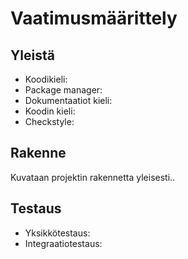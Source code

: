 # Vaatimusmäärittely

## Yleistä

-   Koodikieli:
-   Package manager:
-   Dokumentaatiot kieli:
-   Koodin kieli:
-   Checkstyle:

## Rakenne

Kuvataan projektin rakennetta yleisesti..

## Testaus

-   Yksikkötestaus:
-   Integraatiotestaus:
